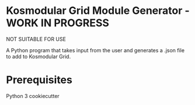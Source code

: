 # Kosmodular Grid Module Generator - WORK IN PROGRESS

NOT SUITABLE FOR USE

A Python program that takes input from the user and generates a .json file to add to Kosmodular Grid.

# Prerequisites
Python 3
cookiecutter
